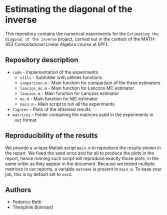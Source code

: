 # Estimating the diagonal of the inverse
 
This repository contains the numerical experiments for the `Estimating the diagonal of the inverse` project, carried out in the context of the MATH-453 Computational Linear Algebra course at EPFL.

## Repository description
- `code` - Implementation of the experiments
  - `utils` - Subfolder with utilities functions
  - `comparison.m` - Main function for comparison of the three estimators
  - `lanczos_mc.m` - Main function for Lanczos MC estimator
  - `lanczos.m` - Main function for Lanczos estimator
  - `mc.m` - Main function for MC estimator
  - `main.m` - Main script to run all the experiments
- `figures` - Plots of the obtained results
- `matrices` - Folder containing the matrices used in the experiments in `.mat` format

## Reproducibility of the results
We provide a unique Matlab script `main.m` to reproduce the results shown in the report. We fixed the seed once and for all to produce the plots in the report, hence running such script will reproduce exactly those plots, in the same order as they appear in the document. Because we tested multiple matrices in our reports, a variable `matname` is present in `main.m`. To ease your job, this is by default set to `nos3`.

## Authors
- Federico Betti
- Theophile Boinnard

